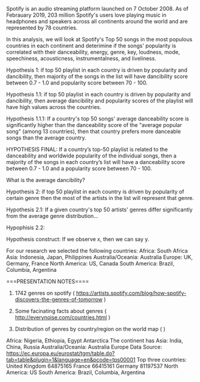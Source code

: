 
Spotify is an audio streaming platform launched on 7 October 2008. 
As of Febrauary 2019, 203 million Spotify's users love playing music in headphones and speakers across all continents around the world and are represented by 78 countries. 

In this analysis, we will look at Spotify's Top 50 songs in the most populous countries in each continent and deterimine if the songs' popularity is correlated with their danceability, energy, genre, key, loudness, mode, speechiness, acousticness, instrumentalness, and liveliness.

Hypothesis 1: if top 50 playlist in each country is driven by popularity and dancibility, then majority of the songs in the list will have dancibility score between 0.7 - 1.0 and popularity score between 70 - 100.

Hypothesis 1.1: if top 50 playlist in each country is driven by popularity and dancibility, then average dancibility and popularity scores of the playlist will have high values across the countries. 

Hypothesis 1.1.1: If a country's top 50 songs' average danceability score is significantly higher than the danceability score of the "average popular song" (among 13 countries), then that country prefers more danceable songs than the average country.

HYPOTHESIS FINAL: If a country’s top-50 playlist is related to the danceability and worldwide popularity of the individual songs, then a majority of the songs in each country’s list will have a danceability score between 0.7 - 1.0 and a popularity score between 70 - 100.

What is the average dancibility?






Hypothesis 2: if top 50 playlist in each country is driven by popularity of certain genre then the most of the artists in the list will represent that genre.  

Hypothesis 2.1: If a given country's top 50 artists' genres differ significantly from the average genre distribution...

Hypophisis 2.2: 

Hypothesis construct: If we observe x, then we can say y. 



For our research we selected the following countries:
        Africa: South Africa
        Asia: Indonesia, Japan, Philippines
        Australia/Oceania: Australia
        Europe: UK, Germany, France
        North America: US, Canada
        South America: Brazil, Columbia, Argentina


===PRESENTATION NOTES====

1. 1742 genres on spotify ( https://artists.spotify.com/blog/how-spotify-discovers-the-genres-of-tomorrow )

2. Some facinating facts about genres ( http://everynoise.com/countries.html )

3. Distribution of genres by country/region on the world map (  )







Africa: Nigeria, Ethiopia, Egypt
Antarctica
    The continent has 
Asia: India, China, Russia
Australia/Oceania: Australia
Europe
    Data Source: https://ec.europa.eu/eurostat/tgm/table.do?tab=table&plugin=1&language=en&pcode=tps00001
    Top three countries: United Kingdom	64875165
                        France	66415161
                        Germany	81197537
North America: US
South America: Brazil, Columbia, Argentina
